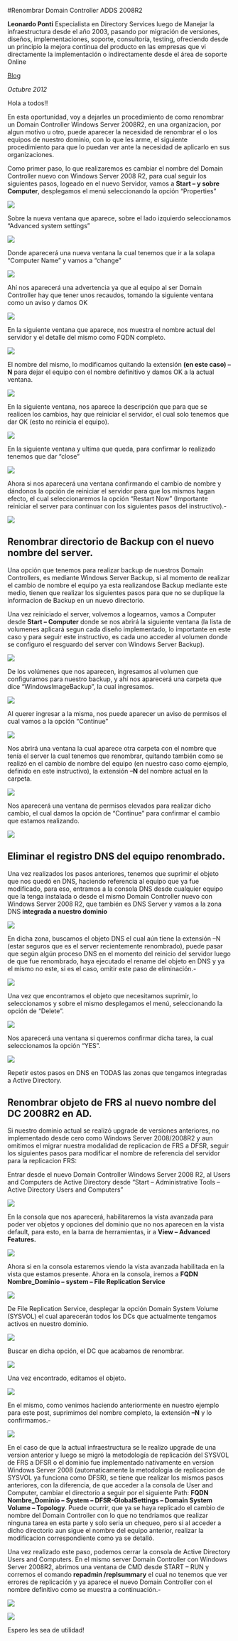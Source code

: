 
<properties
	pageTitle="Renombrar Domain Controller ADDS 2008R2"
	description="Renombrar Domain Controller ADDS 2008R2"
	services="servers"
	documentationCenter=""
	authors="andygonusa"
	manager=""
	editor="andygonusa"/>
<tags
	ms.service="servers"
	ms.workload="WS2008"
	ms.tgt_pltfrm="na"
	ms.devlang="na"
	ms.topic="how-to-article"
	ms.date="05/16/2016"
	ms.author="andygonusa"/>

#Renombrar Domain Controller ADDS 2008R2


**Leonardo Ponti**
Especialista en Directory Services luego de Manejar la infraestructura desde el año 2003, pasando por migración de versiones, diseños, implementaciones, soporte, consultoría, testing, ofreciendo desde un principio la mejora continua del producto en las empresas que vi directamente la implementación o indirectamente desde el área de soporte Online   

[Blog](http://blogs.itpro.es/leoponti)

*Octubre 2012*


Hola a todos!!

En esta oportunidad, voy a dejarles un procedimiento de como renombrar
un Domain Controller Windows Server 2008R2, en una organizacion, por
algun motivo u otro, puede aparecer la necesidad de renombrar el o los
equipos de nuestro dominio, con lo que les arme, el siguiente
procedimiento para que lo puedan ver ante la necesidad de aplicarlo en
sus organizaciones.

Como primer paso, lo que realizaremos es cambiar el nombre del Domain
Controller nuevo con Windows Server 2008 R2, para cual seguir los
siguientes pasos, logeado en el nuevo Servidor, vamos a **Start – y
sobre Computer**, desplegamos el menú seleccionando la opción
“Properties”

![](./img/RenombrarDC2008R2/image1.png)
    

Sobre la nueva ventana que aparece, sobre el lado izquierdo
seleccionamos “Advanced system settings”

![](./img/RenombrarDC2008R2/image2.png)

Donde aparecerá una nueva ventana la cual tenemos que ir a la solapa
“Computer Name” y vamos a “change”

![](./img/RenombrarDC2008R2/image3.png)
    

Ahí nos aparecerá una advertencia ya que al equipo al ser Domain
Controller hay que tener unos recaudos, tomando la siguiente ventana
como un aviso y damos OK

![](./img/RenombrarDC2008R2/image4.png)
    

En la siguiente ventana que aparece, nos muestra el nombre actual del
servidor y el detalle del mismo como FQDN completo.


![](./img/RenombrarDC2008R2/image5.png)
    

El nombre del mismo, lo modificamos quitando la extensión **(en este
caso) –N** para dejar el equipo con el nombre definitivo y damos OK a la
actual ventana.

![](./img/RenombrarDC2008R2/image6.png)
    

En la siguiente ventana, nos aparece la descripción que para que se
realicen los cambios, hay que reiniciar el servidor, el cual solo
tenemos que dar OK (esto no reinicia el equipo).

![](./img/RenombrarDC2008R2/image7.png)
    

En la siguiente ventana y ultima que queda, para confirmar lo realizado
tenemos que dar “close”

![](./img/RenombrarDC2008R2/image8.png)
    

Ahora si nos aparecerá una ventana confirmando el cambio de nombre y
dándonos la opción de reiniciar el servidor para que los mismos hagan
efecto, el cual seleccionaremos la opción “Restart Now” (Importante
reiniciar el server para continuar con los siguientes pasos del
instructivo).-

![](./img/RenombrarDC2008R2/image9.png)

Renombrar directorio de Backup con el nuevo nombre del server.
--------------------------------------------------------------

Una opción que tenemos para realizar backup de nuestros Domain
Controllers, es mediante Windows Server Backup, si al momento de
realizar el cambio de nombre el equipo ya esta realizandose Backup
mediante este medio, tienen que realizar los siguientes pasos para que
no se duplique la informacion de Backup en un nuevo directorio.

Una vez reiniciado el server, volvemos a logearnos, vamos a Computer
desde **Start – Computer** donde se nos abrirá la siguiente ventana (la
lista de volumenes aplicará segun cada diseño implementado, lo
importante en este caso y para seguir este instructivo, es cada uno
acceder al volumen donde se configuro el resguardo del server con
Windows Server Backup).

![](./img/RenombrarDC2008R2/image10.png)
    

De los volúmenes que nos aparecen, ingresamos al volumen que
configuramos para nuestro backup, y ahí nos aparecerá una carpeta que
dice “WindowsImageBackup”, la cual ingresamos.

![](./img/RenombrarDC2008R2/image11.png)
    

Al querer ingresar a la misma, nos puede aparecer un aviso de permisos
el cual vamos a la opción “Continue”

![](./img/RenombrarDC2008R2/image12.png)
    

Nos abrirá una ventana la cual aparece otra carpeta con el nombre que
tenía el server la cual tenemos que renombrar, quitando también como se
realizó en el cambio de nombre del equipo (en nuestro caso como ejemplo,
definido en este instructivo), la extensión **–N** del nombre actual en
la carpeta.

![](./img/RenombrarDC2008R2/image13.png)
    

Nos aparecerá una ventana de permisos elevados para realizar dicho
cambio, el cual damos la opción de “Continue” para confirmar el cambio
que estamos realizando.

![](./img/RenombrarDC2008R2/image14.png)
    

Eliminar el registro DNS del equipo renombrado.
-----------------------------------------------

Una vez realizados los pasos anteriores, tenemos que suprimir el objeto
que nos quedó en DNS, haciendo referencia al equipo que ya fue
modificado, para eso, entramos a la consola DNS desde cualquier equipo
que la tenga instalada o desde el mismo Domain Controller nuevo con
Windows Server 2008 R2, que también es DNS Server y vamos a la zona DNS
**integrada a nuestro dominio**

![](./img/RenombrarDC2008R2/image15.png)
    

En dicha zona, buscamos el objeto DNS el cual aún tiene la extensión –N
(estar seguros que es el server recientemente renombrado), puede pasar
que según algún proceso DNS en el momento del reinicio del servidor
luego de que fue renombrado, haya ejecutado el rename del objeto en DNS
y ya el mismo no este, si es el caso, omitir este paso de eliminación.-

![](./img/RenombrarDC2008R2/image16.png)

Una vez que encontramos el objeto que necesitamos suprimir, lo
seleccionamos y sobre el mismo desplegamos el menú, seleccionando la
opción de “Delete”.

![](./img/RenombrarDC2008R2/image17.png)
    

Nos aparecerá una ventana si queremos confirmar dicha tarea, la cual
seleccionamos la opción “YES”.

![](./img/RenombrarDC2008R2/image18.png)
    

Repetir estos pasos en DNS en TODAS las zonas que tengamos integradas a
Active Directory.

Renombrar objeto de FRS al nuevo nombre del DC 2008R2 en AD.
------------------------------------------------------------

Si nuestro dominio actual se realizó upgrade de versiones anteriores, no
implementado desde cero como Windows Server 2008/2008R2 y aun omitimos
el migrar nuestra modalidad de replicacion de FRS a DFSR, seguir los
siguientes pasos para modificar el nombre de referencia del servidor
para la replicacion FRS:

Entrar desde el nuevo Domain Controller Windows Server 2008 R2, al Users
and Computers de Active Directory desde “Start – Administrative Tools –
Active Directory Users and Computers”

![](./img/RenombrarDC2008R2/image19.png)

En la consola que nos aparecerá, habilitaremos la vista avanzada para
poder ver objetos y opciones del dominio que no nos aparecen en la vista
default, para esto, en la barra de herramientas, ir a **View – Advanced
Features.**

![](./img/RenombrarDC2008R2/image20.png)
    

Ahora si en la consola estaremos viendo la vista avanzada habilitada en
la vista que estamos presente. Ahora en la consola, iremos a **FQDN
Nombre\_Dominio – system – File Replication Service**

![](./img/RenombrarDC2008R2/image21.png)
    

De File Replication Service, desplegar la opción Domain System Volume
(SYSVOL) el cual aparecerán todos los DCs que actualmente tengamos
activos en nuestro dominio.

![](./img/RenombrarDC2008R2/image22.png)
    

Buscar en dicha opción, el DC que acabamos de renombrar.

![](./img/RenombrarDC2008R2/image23.png)
    

Una vez encontrado, editamos el objeto.

![](./img/RenombrarDC2008R2/image24.png)
    

En el mismo, como venimos haciendo anteriormente en nuestro ejemplo para
este post, suprimimos del nombre completo, la extensión **–N** y lo
confirmamos.-

![](./img/RenombrarDC2008R2/image25.png)
    

En el caso de que la actual infraestructura se le realizo upgrade de una
version anterior y luego se migró la metodología de replicación del
SYSVOL de FRS a DFSR o el dominio fue implementado nativamente en
version Windows Server 2008 (automaticamente la metodologia de
replicacion de SYSVOL ya funciona como DFSR), se tiene que realizar los
mismos pasos anteriores, con la diferencia, de que acceder a la consola
de User and Computer, cambiar el directorio a seguir por el siguiente
Path: **FQDN Nombre\_Dominio – System – DFSR-GlobalSettings – Domain
System Volume – Topology**. Puede ocurrir, que ya se haya replicado el
cambio de nombre del Domain Controller con lo que no tendriamos que
realizar ninguna tarea en esta parte y solo seria un chequeo, pero si al
acceder a dicho directorio aun sigue el nombre del equipo anterior,
realizar la modificacion correspondiente como ya se detalló.

Una vez realizado este paso, podemos cerrar la consola de Active
Directory Users and Computers. En el mismo server Domain Controller con
Windows Server 2008R2, abrimos una ventana de CMD desde START – RUN y
corremos el comando **repadmin /replsummary** el cual no tenemos que ver
errores de replicación y ya aparece el nuevo Domain Controller con el
nombre definitivo como se muestra a continuación.-

![](./img/RenombrarDC2008R2/image26.png)
    

![](./img/RenombrarDC2008R2/image27.png)
    

Espero les sea de utilidad!
